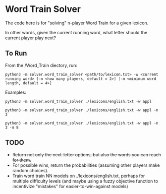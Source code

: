 # Word Train Solver

The code here is for "solving" n-player Word Train for a given lexicon.

In other words, given the current running word, what letter should the current player play next?

## To Run

From the /Word_Train diectory, run:

`python3 -m solver.word_train_solver <path/to/lexicon.txt> -w <current running word> [-n <how many players, default = 2>] [-m <minimum word length, default = 4>]`

Examples:

`python3 -m solver.word_train_solver ./lexicons/english.txt -w appl`

`python3 -m solver.word_train_solver ./lexicons/english.txt -w appl -n 3`

`python3 -m solver.word_train_solver ./lexicons/english.txt -w appl -n 3 -m 8`

## TODO

* ~~Return not only the next-letter options, but also the words you can reach for them.~~
* For possible wins, return the probabilities (assuming other players make random choices).
* Train word train NN models on ./lexicons/english.txt, perhaps for multiple difficulty levels (and maybe using a fuzzy objective function to incentivize "mistakes" for easier-to-win-against models)
